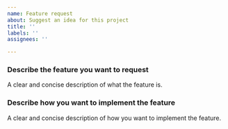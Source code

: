```yaml
---
name: Feature request
about: Suggest an idea for this project
title: ''
labels: ''
assignees: ''

---
```


### Describe the feature you want to request
A clear and concise description of what the feature is. 

### Describe how you want to implement the feature
A clear and concise description of how you want to implement the feature.
